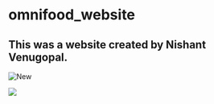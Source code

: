 # omnifood_website
## This was a website created by Nishant Venugopal. 

![New](https://github-readme-quotes.herokuapp.com/quote?theme=prussian&animation=grow_out_in&layout=socrates)

![](https://github-readme-stats.vercel.app/api?username=nishantpersonal&theme=dark)
